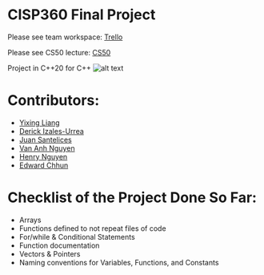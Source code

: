 # CISP360 Final Project

Please see team workspace: [Trello](https://trello.com/invite/b/bnEfUOxn/ATTI8b2bb7350095619660381c16bf5b4e535E7570AF/cisp-360-final-project)

Please see CS50 lecture:  [CS50](https://www.youtube.com/watch?v=gR8QvFmNuLE&list=PLhQjrBD2T381PopUTYtMSstgk-hsTGkVmhttps://www.youtube.com/watch?v=gR8QvFmNuLE&list=PLhQjrBD2T381PopUTYtMSstgk-hsTGkVm)

Project in C++20 for C++
![alt text](http://url/to/cpp_logo.png)

# Contributors:   
- [Yixing Liang](w2056162@apps.losrios.edu)                                  
- [Derick Izales-Urrea](w1787823@apps.losrios.edu)
- [Juan Santelices](W1952578@apps.losrios.edu)
- [Van Anh Nguyen](W1949467@apps.losrios.edu)
- [Henry Nguyen](W1769259@apps.losrios.edu) 
- [Edward Chhun](w2056162@apps.losrios.edu)

# Checklist of the Project Done So Far: 
+ Arrays
+ Functions defined to not repeat files of code 
+ For/while & Conditional Statements
+ Function documentation
+ Vectors & Pointers
+ Naming conventions for Variables, Functions, and Constants


